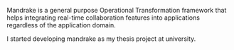 Mandrake is a general purpose Operational Transformation framework that helps integrating real-time collaboration features into applications regardless of the application domain.

I started developing mandrake as my thesis project at university.
